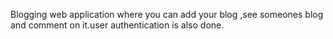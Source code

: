 Blogging web application where you can add your blog ,see someones blog and comment on it.user authentication is also done.
